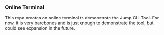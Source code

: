 ### Online Terminal

This repo creates an online terminal to demonstrate the Jump CLI Tool. For now, it is very barebones and is just enough to demonstrate the tool, but could see expansion in the future.
